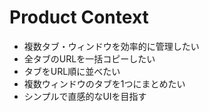 # Product Context

- 複数タブ・ウィンドウを効率的に管理したい
- 全タブのURLを一括コピーしたい
- タブをURL順に並べたい
- 複数ウィンドウのタブを1つにまとめたい
- シンプルで直感的なUIを目指す
